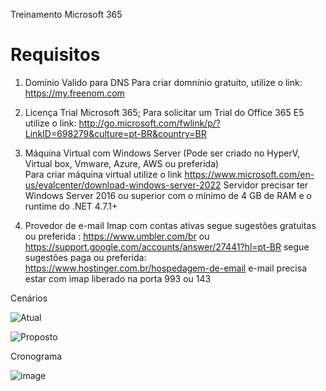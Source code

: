 Treinamento Microsoft 365

# Requisitos

1. Domínio Valido para DNS
   Para criar domnínio gratuito, utilize o link: https://my.freenom.com
   
2. Licença Trial Microsoft 365;
   Para solicitar um Trial do Office 365 E5 utilize o link: http://go.microsoft.com/fwlink/p/?LinkID=698279&culture=pt-BR&country=BR
   
3. Máquina Virtual com Windows Server (Pode ser criado no HyperV, Virtual box, Vmware, Azure, AWS ou preferida)  
   Para criar máquina virtual utilize o link https://www.microsoft.com/en-us/evalcenter/download-windows-server-2022
   Servidor precisar ter Windows Server 2016 ou superior com o mínimo de 4 GB de RAM e o runtime do .NET 4.7.1+
   
4. Provedor de e-mail Imap com contas ativas
   segue sugestões gratuitas ou preferida : https://www.umbler.com/br ou https://support.google.com/accounts/answer/27441?hl=pt-BR
   segue sugestões paga ou preferida: https://www.hostinger.com.br/hospedagem-de-email
   e-mail precisa estar com imap liberado na porta 993 ou 143 
   
Cenários 
   
![Atual](https://user-images.githubusercontent.com/49683486/172040198-4ddc9023-93e4-4047-a922-c4075c94f206.png)

![Proposto](https://user-images.githubusercontent.com/49683486/172040215-5c8ed169-60b5-4b39-bd77-8a06288af004.png)

Cronograma

![image](https://user-images.githubusercontent.com/49683486/172044095-1d57bcc3-3f7f-4437-85f0-8c6c1d0f1b10.png)

